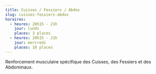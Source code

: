 ```yaml
---
title: Cuisses / Fessiers / Abdos
slug: cuisses-fessiers-abdos
horaires:
  - heures: 20h15 - 21h
    jour: lundi
    places: 3 places
  - heures: 20h15 - 21h
    jour: mercredi
    places: 10 places
---
```

Renforcement musculaire spécifique des Cuisses, des Fessiers et des Abdominaux.
